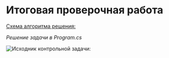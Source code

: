 # Итоговая проверочная работа

[Схема алгоритма решения:](https://drive.google.com/file/d/1p3Ujv8Qxoujked9Ug6O-PhLOYWWsCvVh/view?usp=share_link)

*Решение задачи в Program.cs*

![Исходник контрольной задачи:](https://gbcdn.mrgcdn.ru/uploads/asset/4312773/attachment/ed8c1f2c15da325114976e1c313ef5f8.png)


